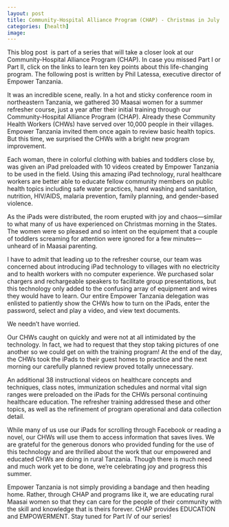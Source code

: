 ```yaml
---
layout: post
title: Community-Hospital Alliance Program (CHAP) - Christmas in July
categories: [health]
image:
---
```

This blog post  is part of a series that will take a closer look at our Community-Hospital Alliance Program (CHAP). In case you missed Part I or Part II, click on the links to learn ten key points about this life-changing program. The following post is written by Phil Latessa, executive director of Empower Tanzania.

It was an incredible scene, really. In a hot and sticky conference room in northeastern Tanzania, we gathered 30 Maasai women for a summer refresher course, just a year after their initial training through our Community-Hospital Alliance Program (CHAP). Already these Community Health Workers (CHWs) have served over 10,000 people in their villages. Empower Tanzania invited them once again to review basic health topics. But this time, we surprised the CHWs with a bright new program improvement.

Each woman, there in colorful clothing with babies and toddlers close by, was given an iPad preloaded with 10 videos created by Empower Tanzania to be used in the field. Using this amazing iPad technology, rural healthcare workers are better able to educate fellow community members on public health topics including safe water practices, hand washing and sanitation, nutrition, HIV/AIDS, malaria prevention, family planning, and gender-based violence.

As the iPads were distributed, the room erupted with joy and chaos—similar to what many of us have experienced on Christmas morning in the States. The women were so pleased and so intent on the equipment that a couple of toddlers screaming for attention were ignored for a few minutes—unheard of in Maasai parenting.

I have to admit that leading up to the refresher course, our team was concerned about introducing iPad technology to villages with no electricity and to health workers with no computer experience. We purchased solar chargers and rechargeable speakers to facilitate group presentations, but this technology only added to the confusing array of equipment and wires they would have to learn. Our entire Empower Tanzania delegation was enlisted to patiently show the CHWs how to turn on the iPads, enter the password, select and play a video, and view text documents.

We needn’t have worried.

Our CHWs caught on quickly and were not at all intimidated by the technology. In fact, we had to request that they stop taking pictures of one another so we could get on with the training program! At the end of the day, the CHWs took the iPads to their guest homes to practice and the next morning our carefully planned review proved totally unnecessary.

An additional 38 instructional videos on healthcare concepts and techniques, class notes, immunization schedules and normal vital sign ranges were preloaded on the iPads for the CHWs personal continuing healthcare education. The refresher training addressed these and other topics, as well as the refinement of program operational and data collection detail.

While many of us use our iPads for scrolling through Facebook or reading a novel, our CHWs will use them to access information that saves lives. We are grateful for the generous donors who provided funding for the use of this technology and are thrilled about the work that our empowered and educated CHWs are doing in rural Tanzania. Though there is much need and much work yet to be done, we’re celebrating joy and progress this summer.

Empower Tanzania is not simply providing a bandage and then heading home. Rather, through CHAP and programs like it, we are educating rural Maasai women so that they can care for the people of their community with the skill and knowledge that is theirs forever. CHAP provides EDUCATION and EMPOWERMENT. Stay tuned for Part IV of our series!
